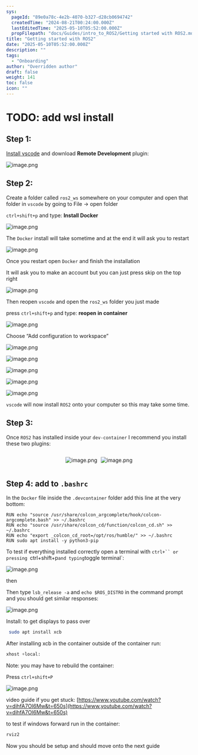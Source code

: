 ```yaml
---
sys:
  pageId: "89e0a78c-4e2b-4070-b327-d28cb0694742"
  createdTime: "2024-08-21T00:24:00.000Z"
  lastEditedTime: "2025-05-10T05:52:00.000Z"
  propFilepath: "docs/Guides/intro_to_ROS2/Getting started with ROS2.md"
title: "Getting started with ROS2"
date: "2025-05-10T05:52:00.000Z"
description: ""
tags:
  - "Onboarding"
author: "Overridden author"
draft: false
weight: 141
toc: false
icon: ""
---
```


# TODO: add wsl install

## Step 1:

[Install vscode](https://code.visualstudio.com/download) and download **Remote Development** plugin:

![image.png](https://prod-files-secure.s3.us-west-2.amazonaws.com/d518164a-d88e-44d1-a4ee-3adb3bd8bce0/efb52993-1881-4a40-b95e-6f020334f022/image.png?X-Amz-Algorithm=AWS4-HMAC-SHA256&X-Amz-Content-Sha256=UNSIGNED-PAYLOAD&X-Amz-Credential=ASIAZI2LB4665BJ5XFXZ%2F20250520%2Fus-west-2%2Fs3%2Faws4_request&X-Amz-Date=20250520T070936Z&X-Amz-Expires=3600&X-Amz-Security-Token=IQoJb3JpZ2luX2VjEOf%2F%2F%2F%2F%2F%2F%2F%2F%2F%2FwEaCXVzLXdlc3QtMiJGMEQCIGID9fQ6JjzeMFljKSxh%2BrhIUS8UdDKe%2B8q90%2FZNDB0oAiBxyY9KU6FAQ3whqeZXm2h7w%2BTe90LEkS5W4P78bf%2FWTyqIBAig%2F%2F%2F%2F%2F%2F%2F%2F%2F%2F8BEAAaDDYzNzQyMzE4MzgwNSIMjiO2kBBgnD4PR0TFKtwDClMzF%2FbXbLEhJQqFFTSuNcMeDkK7FlfsMSZtz7XRS6OxNa1t8vWXLvafN7nN06b2CRD9LtbUwdBoi3bZNvs57QDDqjfaIRq58WdoY2ZfIItAF9ExREVnzsrEyUXOpWdRwU7abAI3Z4Ebclek1heFoldoxQftg2Rqmar%2F%2FUE2fPSF252fmMz4p2toY4SR5l5p7%2FsZCI9uviZfYPNZNJ43xLrC280glJD4KpXVQjifZD5jtbVJOgWSh5pfaL5LsmHsZYlesNhJ4i4IZ0QMB0gRpUk7wWodDb3MkiaJbINHIhjNTBcaGfNSaiUrn3BGsK%2FkktATCncnaOmBGw50TytF0hkqjmt0tU3%2B0lJUXeVHPgq6eFwL2YqqtOLK3QIqyFD1ZuYF7fEK%2B8Go9fGodLiZDWdyAyYJ6igasDwtdJpnD8vX%2Fb0DAHQWJpxy%2BmwL62fnsc3JtxvXA4%2BtTMQ5aGSFZypZcveo5NSlxquG1yqP79qawagRLyRBCfUPBmqejnsEVQLtAeNBo1yLlHMqi3%2FiABq%2BvVAc9iFlWKDJ%2BvmvA7jaCgJedWXVypTISICYQhLYC3Vwgs8YXD%2B%2FcVv5AKBqKE9Xe1i6rStx2qgz5Z0drs65hpJ52pAsRvR6N28wvMawwQY6pgFIsUXnfHTeKNIaDwAkJHBAsW3Kj9VktaxI4XBYshyrKh0XLgt4MKaj%2BbKTpqs2vLoVge0H4EV9T1wUc7sR76Th90a6LTXpi6PlSlqIH6jybcA5ILaKIJmLEy7gBEJZWBc4Gz6lxMEuGQw7maCoQoGf5ieQTqdwRHUElIdOqV8fJ7S43eHE70%2FxmqUV5%2BjGHkYfG7mHOLMcEccA2catzdatxd3H5Ssj&X-Amz-Signature=2c6bb2303e76ba55993f81c4a6cdd8e29b48415e4e1487bd13cf82cf0ee080a7&X-Amz-SignedHeaders=host&x-id=GetObject)

## Step 2:

Create a folder called `ros2_ws` somewhere on your computer and open that folder in `vscode` by going to File → open folder 

`ctrl+shift+p` and type: **Install Docker**

![image.png](https://prod-files-secure.s3.us-west-2.amazonaws.com/d518164a-d88e-44d1-a4ee-3adb3bd8bce0/2269dc0e-1cd5-47ff-bceb-c04ad9b2eab0/image.png?X-Amz-Algorithm=AWS4-HMAC-SHA256&X-Amz-Content-Sha256=UNSIGNED-PAYLOAD&X-Amz-Credential=ASIAZI2LB4665BJ5XFXZ%2F20250520%2Fus-west-2%2Fs3%2Faws4_request&X-Amz-Date=20250520T070936Z&X-Amz-Expires=3600&X-Amz-Security-Token=IQoJb3JpZ2luX2VjEOf%2F%2F%2F%2F%2F%2F%2F%2F%2F%2FwEaCXVzLXdlc3QtMiJGMEQCIGID9fQ6JjzeMFljKSxh%2BrhIUS8UdDKe%2B8q90%2FZNDB0oAiBxyY9KU6FAQ3whqeZXm2h7w%2BTe90LEkS5W4P78bf%2FWTyqIBAig%2F%2F%2F%2F%2F%2F%2F%2F%2F%2F8BEAAaDDYzNzQyMzE4MzgwNSIMjiO2kBBgnD4PR0TFKtwDClMzF%2FbXbLEhJQqFFTSuNcMeDkK7FlfsMSZtz7XRS6OxNa1t8vWXLvafN7nN06b2CRD9LtbUwdBoi3bZNvs57QDDqjfaIRq58WdoY2ZfIItAF9ExREVnzsrEyUXOpWdRwU7abAI3Z4Ebclek1heFoldoxQftg2Rqmar%2F%2FUE2fPSF252fmMz4p2toY4SR5l5p7%2FsZCI9uviZfYPNZNJ43xLrC280glJD4KpXVQjifZD5jtbVJOgWSh5pfaL5LsmHsZYlesNhJ4i4IZ0QMB0gRpUk7wWodDb3MkiaJbINHIhjNTBcaGfNSaiUrn3BGsK%2FkktATCncnaOmBGw50TytF0hkqjmt0tU3%2B0lJUXeVHPgq6eFwL2YqqtOLK3QIqyFD1ZuYF7fEK%2B8Go9fGodLiZDWdyAyYJ6igasDwtdJpnD8vX%2Fb0DAHQWJpxy%2BmwL62fnsc3JtxvXA4%2BtTMQ5aGSFZypZcveo5NSlxquG1yqP79qawagRLyRBCfUPBmqejnsEVQLtAeNBo1yLlHMqi3%2FiABq%2BvVAc9iFlWKDJ%2BvmvA7jaCgJedWXVypTISICYQhLYC3Vwgs8YXD%2B%2FcVv5AKBqKE9Xe1i6rStx2qgz5Z0drs65hpJ52pAsRvR6N28wvMawwQY6pgFIsUXnfHTeKNIaDwAkJHBAsW3Kj9VktaxI4XBYshyrKh0XLgt4MKaj%2BbKTpqs2vLoVge0H4EV9T1wUc7sR76Th90a6LTXpi6PlSlqIH6jybcA5ILaKIJmLEy7gBEJZWBc4Gz6lxMEuGQw7maCoQoGf5ieQTqdwRHUElIdOqV8fJ7S43eHE70%2FxmqUV5%2BjGHkYfG7mHOLMcEccA2catzdatxd3H5Ssj&X-Amz-Signature=7ddedf05b1aff2b9bcfed7479f21eacf9754bbf49aa9619eb299b9528bf49b0d&X-Amz-SignedHeaders=host&x-id=GetObject)

The `Docker` install will take sometime and at the end it will ask you to restart

![image.png](https://prod-files-secure.s3.us-west-2.amazonaws.com/d518164a-d88e-44d1-a4ee-3adb3bd8bce0/ed233f78-be33-4b1f-b89c-9c346c0e961e/image.png?X-Amz-Algorithm=AWS4-HMAC-SHA256&X-Amz-Content-Sha256=UNSIGNED-PAYLOAD&X-Amz-Credential=ASIAZI2LB4665BJ5XFXZ%2F20250520%2Fus-west-2%2Fs3%2Faws4_request&X-Amz-Date=20250520T070936Z&X-Amz-Expires=3600&X-Amz-Security-Token=IQoJb3JpZ2luX2VjEOf%2F%2F%2F%2F%2F%2F%2F%2F%2F%2FwEaCXVzLXdlc3QtMiJGMEQCIGID9fQ6JjzeMFljKSxh%2BrhIUS8UdDKe%2B8q90%2FZNDB0oAiBxyY9KU6FAQ3whqeZXm2h7w%2BTe90LEkS5W4P78bf%2FWTyqIBAig%2F%2F%2F%2F%2F%2F%2F%2F%2F%2F8BEAAaDDYzNzQyMzE4MzgwNSIMjiO2kBBgnD4PR0TFKtwDClMzF%2FbXbLEhJQqFFTSuNcMeDkK7FlfsMSZtz7XRS6OxNa1t8vWXLvafN7nN06b2CRD9LtbUwdBoi3bZNvs57QDDqjfaIRq58WdoY2ZfIItAF9ExREVnzsrEyUXOpWdRwU7abAI3Z4Ebclek1heFoldoxQftg2Rqmar%2F%2FUE2fPSF252fmMz4p2toY4SR5l5p7%2FsZCI9uviZfYPNZNJ43xLrC280glJD4KpXVQjifZD5jtbVJOgWSh5pfaL5LsmHsZYlesNhJ4i4IZ0QMB0gRpUk7wWodDb3MkiaJbINHIhjNTBcaGfNSaiUrn3BGsK%2FkktATCncnaOmBGw50TytF0hkqjmt0tU3%2B0lJUXeVHPgq6eFwL2YqqtOLK3QIqyFD1ZuYF7fEK%2B8Go9fGodLiZDWdyAyYJ6igasDwtdJpnD8vX%2Fb0DAHQWJpxy%2BmwL62fnsc3JtxvXA4%2BtTMQ5aGSFZypZcveo5NSlxquG1yqP79qawagRLyRBCfUPBmqejnsEVQLtAeNBo1yLlHMqi3%2FiABq%2BvVAc9iFlWKDJ%2BvmvA7jaCgJedWXVypTISICYQhLYC3Vwgs8YXD%2B%2FcVv5AKBqKE9Xe1i6rStx2qgz5Z0drs65hpJ52pAsRvR6N28wvMawwQY6pgFIsUXnfHTeKNIaDwAkJHBAsW3Kj9VktaxI4XBYshyrKh0XLgt4MKaj%2BbKTpqs2vLoVge0H4EV9T1wUc7sR76Th90a6LTXpi6PlSlqIH6jybcA5ILaKIJmLEy7gBEJZWBc4Gz6lxMEuGQw7maCoQoGf5ieQTqdwRHUElIdOqV8fJ7S43eHE70%2FxmqUV5%2BjGHkYfG7mHOLMcEccA2catzdatxd3H5Ssj&X-Amz-Signature=33aa722db850a9495cba071e4f4d5a890e3f3cb39222709d279861643c88e5af&X-Amz-SignedHeaders=host&x-id=GetObject)

Once you restart open `Docker` and finish the installation

It will ask you to make an account but you can just press skip on the top right

![image.png](https://prod-files-secure.s3.us-west-2.amazonaws.com/d518164a-d88e-44d1-a4ee-3adb3bd8bce0/21010ad9-1659-4fd9-9f59-9932a09b2a3d/image.png?X-Amz-Algorithm=AWS4-HMAC-SHA256&X-Amz-Content-Sha256=UNSIGNED-PAYLOAD&X-Amz-Credential=ASIAZI2LB4665BJ5XFXZ%2F20250520%2Fus-west-2%2Fs3%2Faws4_request&X-Amz-Date=20250520T070936Z&X-Amz-Expires=3600&X-Amz-Security-Token=IQoJb3JpZ2luX2VjEOf%2F%2F%2F%2F%2F%2F%2F%2F%2F%2FwEaCXVzLXdlc3QtMiJGMEQCIGID9fQ6JjzeMFljKSxh%2BrhIUS8UdDKe%2B8q90%2FZNDB0oAiBxyY9KU6FAQ3whqeZXm2h7w%2BTe90LEkS5W4P78bf%2FWTyqIBAig%2F%2F%2F%2F%2F%2F%2F%2F%2F%2F8BEAAaDDYzNzQyMzE4MzgwNSIMjiO2kBBgnD4PR0TFKtwDClMzF%2FbXbLEhJQqFFTSuNcMeDkK7FlfsMSZtz7XRS6OxNa1t8vWXLvafN7nN06b2CRD9LtbUwdBoi3bZNvs57QDDqjfaIRq58WdoY2ZfIItAF9ExREVnzsrEyUXOpWdRwU7abAI3Z4Ebclek1heFoldoxQftg2Rqmar%2F%2FUE2fPSF252fmMz4p2toY4SR5l5p7%2FsZCI9uviZfYPNZNJ43xLrC280glJD4KpXVQjifZD5jtbVJOgWSh5pfaL5LsmHsZYlesNhJ4i4IZ0QMB0gRpUk7wWodDb3MkiaJbINHIhjNTBcaGfNSaiUrn3BGsK%2FkktATCncnaOmBGw50TytF0hkqjmt0tU3%2B0lJUXeVHPgq6eFwL2YqqtOLK3QIqyFD1ZuYF7fEK%2B8Go9fGodLiZDWdyAyYJ6igasDwtdJpnD8vX%2Fb0DAHQWJpxy%2BmwL62fnsc3JtxvXA4%2BtTMQ5aGSFZypZcveo5NSlxquG1yqP79qawagRLyRBCfUPBmqejnsEVQLtAeNBo1yLlHMqi3%2FiABq%2BvVAc9iFlWKDJ%2BvmvA7jaCgJedWXVypTISICYQhLYC3Vwgs8YXD%2B%2FcVv5AKBqKE9Xe1i6rStx2qgz5Z0drs65hpJ52pAsRvR6N28wvMawwQY6pgFIsUXnfHTeKNIaDwAkJHBAsW3Kj9VktaxI4XBYshyrKh0XLgt4MKaj%2BbKTpqs2vLoVge0H4EV9T1wUc7sR76Th90a6LTXpi6PlSlqIH6jybcA5ILaKIJmLEy7gBEJZWBc4Gz6lxMEuGQw7maCoQoGf5ieQTqdwRHUElIdOqV8fJ7S43eHE70%2FxmqUV5%2BjGHkYfG7mHOLMcEccA2catzdatxd3H5Ssj&X-Amz-Signature=2aef476927de0cb1582509fdf486bf0b3d97b2bbf4d473850d518cebb0b46883&X-Amz-SignedHeaders=host&x-id=GetObject)

Then reopen `vscode` and open the `ros2_ws` folder you just made

press `ctrl+shift+p` and type: **reopen in container**

![image.png](https://prod-files-secure.s3.us-west-2.amazonaws.com/d518164a-d88e-44d1-a4ee-3adb3bd8bce0/4e93b8c2-41ad-488c-8095-c74205196118/image.png?X-Amz-Algorithm=AWS4-HMAC-SHA256&X-Amz-Content-Sha256=UNSIGNED-PAYLOAD&X-Amz-Credential=ASIAZI2LB4665BJ5XFXZ%2F20250520%2Fus-west-2%2Fs3%2Faws4_request&X-Amz-Date=20250520T070936Z&X-Amz-Expires=3600&X-Amz-Security-Token=IQoJb3JpZ2luX2VjEOf%2F%2F%2F%2F%2F%2F%2F%2F%2F%2FwEaCXVzLXdlc3QtMiJGMEQCIGID9fQ6JjzeMFljKSxh%2BrhIUS8UdDKe%2B8q90%2FZNDB0oAiBxyY9KU6FAQ3whqeZXm2h7w%2BTe90LEkS5W4P78bf%2FWTyqIBAig%2F%2F%2F%2F%2F%2F%2F%2F%2F%2F8BEAAaDDYzNzQyMzE4MzgwNSIMjiO2kBBgnD4PR0TFKtwDClMzF%2FbXbLEhJQqFFTSuNcMeDkK7FlfsMSZtz7XRS6OxNa1t8vWXLvafN7nN06b2CRD9LtbUwdBoi3bZNvs57QDDqjfaIRq58WdoY2ZfIItAF9ExREVnzsrEyUXOpWdRwU7abAI3Z4Ebclek1heFoldoxQftg2Rqmar%2F%2FUE2fPSF252fmMz4p2toY4SR5l5p7%2FsZCI9uviZfYPNZNJ43xLrC280glJD4KpXVQjifZD5jtbVJOgWSh5pfaL5LsmHsZYlesNhJ4i4IZ0QMB0gRpUk7wWodDb3MkiaJbINHIhjNTBcaGfNSaiUrn3BGsK%2FkktATCncnaOmBGw50TytF0hkqjmt0tU3%2B0lJUXeVHPgq6eFwL2YqqtOLK3QIqyFD1ZuYF7fEK%2B8Go9fGodLiZDWdyAyYJ6igasDwtdJpnD8vX%2Fb0DAHQWJpxy%2BmwL62fnsc3JtxvXA4%2BtTMQ5aGSFZypZcveo5NSlxquG1yqP79qawagRLyRBCfUPBmqejnsEVQLtAeNBo1yLlHMqi3%2FiABq%2BvVAc9iFlWKDJ%2BvmvA7jaCgJedWXVypTISICYQhLYC3Vwgs8YXD%2B%2FcVv5AKBqKE9Xe1i6rStx2qgz5Z0drs65hpJ52pAsRvR6N28wvMawwQY6pgFIsUXnfHTeKNIaDwAkJHBAsW3Kj9VktaxI4XBYshyrKh0XLgt4MKaj%2BbKTpqs2vLoVge0H4EV9T1wUc7sR76Th90a6LTXpi6PlSlqIH6jybcA5ILaKIJmLEy7gBEJZWBc4Gz6lxMEuGQw7maCoQoGf5ieQTqdwRHUElIdOqV8fJ7S43eHE70%2FxmqUV5%2BjGHkYfG7mHOLMcEccA2catzdatxd3H5Ssj&X-Amz-Signature=1667023ca2407daa0f5348fdae010f01511f08b560ef0a63a745bbeae553ade6&X-Amz-SignedHeaders=host&x-id=GetObject)

Choose “Add configuration to workspace”

![image.png](https://prod-files-secure.s3.us-west-2.amazonaws.com/d518164a-d88e-44d1-a4ee-3adb3bd8bce0/9560b282-5060-4989-ba37-97e7b2c22476/image.png?X-Amz-Algorithm=AWS4-HMAC-SHA256&X-Amz-Content-Sha256=UNSIGNED-PAYLOAD&X-Amz-Credential=ASIAZI2LB4665BJ5XFXZ%2F20250520%2Fus-west-2%2Fs3%2Faws4_request&X-Amz-Date=20250520T070936Z&X-Amz-Expires=3600&X-Amz-Security-Token=IQoJb3JpZ2luX2VjEOf%2F%2F%2F%2F%2F%2F%2F%2F%2F%2FwEaCXVzLXdlc3QtMiJGMEQCIGID9fQ6JjzeMFljKSxh%2BrhIUS8UdDKe%2B8q90%2FZNDB0oAiBxyY9KU6FAQ3whqeZXm2h7w%2BTe90LEkS5W4P78bf%2FWTyqIBAig%2F%2F%2F%2F%2F%2F%2F%2F%2F%2F8BEAAaDDYzNzQyMzE4MzgwNSIMjiO2kBBgnD4PR0TFKtwDClMzF%2FbXbLEhJQqFFTSuNcMeDkK7FlfsMSZtz7XRS6OxNa1t8vWXLvafN7nN06b2CRD9LtbUwdBoi3bZNvs57QDDqjfaIRq58WdoY2ZfIItAF9ExREVnzsrEyUXOpWdRwU7abAI3Z4Ebclek1heFoldoxQftg2Rqmar%2F%2FUE2fPSF252fmMz4p2toY4SR5l5p7%2FsZCI9uviZfYPNZNJ43xLrC280glJD4KpXVQjifZD5jtbVJOgWSh5pfaL5LsmHsZYlesNhJ4i4IZ0QMB0gRpUk7wWodDb3MkiaJbINHIhjNTBcaGfNSaiUrn3BGsK%2FkktATCncnaOmBGw50TytF0hkqjmt0tU3%2B0lJUXeVHPgq6eFwL2YqqtOLK3QIqyFD1ZuYF7fEK%2B8Go9fGodLiZDWdyAyYJ6igasDwtdJpnD8vX%2Fb0DAHQWJpxy%2BmwL62fnsc3JtxvXA4%2BtTMQ5aGSFZypZcveo5NSlxquG1yqP79qawagRLyRBCfUPBmqejnsEVQLtAeNBo1yLlHMqi3%2FiABq%2BvVAc9iFlWKDJ%2BvmvA7jaCgJedWXVypTISICYQhLYC3Vwgs8YXD%2B%2FcVv5AKBqKE9Xe1i6rStx2qgz5Z0drs65hpJ52pAsRvR6N28wvMawwQY6pgFIsUXnfHTeKNIaDwAkJHBAsW3Kj9VktaxI4XBYshyrKh0XLgt4MKaj%2BbKTpqs2vLoVge0H4EV9T1wUc7sR76Th90a6LTXpi6PlSlqIH6jybcA5ILaKIJmLEy7gBEJZWBc4Gz6lxMEuGQw7maCoQoGf5ieQTqdwRHUElIdOqV8fJ7S43eHE70%2FxmqUV5%2BjGHkYfG7mHOLMcEccA2catzdatxd3H5Ssj&X-Amz-Signature=3e842421ec6f5fff933cc39f269c8bb1112ff028e974b5bc401763b1257d25ea&X-Amz-SignedHeaders=host&x-id=GetObject)

![image.png](https://prod-files-secure.s3.us-west-2.amazonaws.com/d518164a-d88e-44d1-a4ee-3adb3bd8bce0/2ee63f81-886b-48e8-a553-dc6e5eac99e4/image.png?X-Amz-Algorithm=AWS4-HMAC-SHA256&X-Amz-Content-Sha256=UNSIGNED-PAYLOAD&X-Amz-Credential=ASIAZI2LB4665BJ5XFXZ%2F20250520%2Fus-west-2%2Fs3%2Faws4_request&X-Amz-Date=20250520T070936Z&X-Amz-Expires=3600&X-Amz-Security-Token=IQoJb3JpZ2luX2VjEOf%2F%2F%2F%2F%2F%2F%2F%2F%2F%2FwEaCXVzLXdlc3QtMiJGMEQCIGID9fQ6JjzeMFljKSxh%2BrhIUS8UdDKe%2B8q90%2FZNDB0oAiBxyY9KU6FAQ3whqeZXm2h7w%2BTe90LEkS5W4P78bf%2FWTyqIBAig%2F%2F%2F%2F%2F%2F%2F%2F%2F%2F8BEAAaDDYzNzQyMzE4MzgwNSIMjiO2kBBgnD4PR0TFKtwDClMzF%2FbXbLEhJQqFFTSuNcMeDkK7FlfsMSZtz7XRS6OxNa1t8vWXLvafN7nN06b2CRD9LtbUwdBoi3bZNvs57QDDqjfaIRq58WdoY2ZfIItAF9ExREVnzsrEyUXOpWdRwU7abAI3Z4Ebclek1heFoldoxQftg2Rqmar%2F%2FUE2fPSF252fmMz4p2toY4SR5l5p7%2FsZCI9uviZfYPNZNJ43xLrC280glJD4KpXVQjifZD5jtbVJOgWSh5pfaL5LsmHsZYlesNhJ4i4IZ0QMB0gRpUk7wWodDb3MkiaJbINHIhjNTBcaGfNSaiUrn3BGsK%2FkktATCncnaOmBGw50TytF0hkqjmt0tU3%2B0lJUXeVHPgq6eFwL2YqqtOLK3QIqyFD1ZuYF7fEK%2B8Go9fGodLiZDWdyAyYJ6igasDwtdJpnD8vX%2Fb0DAHQWJpxy%2BmwL62fnsc3JtxvXA4%2BtTMQ5aGSFZypZcveo5NSlxquG1yqP79qawagRLyRBCfUPBmqejnsEVQLtAeNBo1yLlHMqi3%2FiABq%2BvVAc9iFlWKDJ%2BvmvA7jaCgJedWXVypTISICYQhLYC3Vwgs8YXD%2B%2FcVv5AKBqKE9Xe1i6rStx2qgz5Z0drs65hpJ52pAsRvR6N28wvMawwQY6pgFIsUXnfHTeKNIaDwAkJHBAsW3Kj9VktaxI4XBYshyrKh0XLgt4MKaj%2BbKTpqs2vLoVge0H4EV9T1wUc7sR76Th90a6LTXpi6PlSlqIH6jybcA5ILaKIJmLEy7gBEJZWBc4Gz6lxMEuGQw7maCoQoGf5ieQTqdwRHUElIdOqV8fJ7S43eHE70%2FxmqUV5%2BjGHkYfG7mHOLMcEccA2catzdatxd3H5Ssj&X-Amz-Signature=b7c08411526857d280048aa1f990459402ab5d373943bf085967015e028455ea&X-Amz-SignedHeaders=host&x-id=GetObject)

![image.png](https://prod-files-secure.s3.us-west-2.amazonaws.com/d518164a-d88e-44d1-a4ee-3adb3bd8bce0/ae1580b2-b048-407e-aed9-b584224a7a04/image.png?X-Amz-Algorithm=AWS4-HMAC-SHA256&X-Amz-Content-Sha256=UNSIGNED-PAYLOAD&X-Amz-Credential=ASIAZI2LB4665BJ5XFXZ%2F20250520%2Fus-west-2%2Fs3%2Faws4_request&X-Amz-Date=20250520T070936Z&X-Amz-Expires=3600&X-Amz-Security-Token=IQoJb3JpZ2luX2VjEOf%2F%2F%2F%2F%2F%2F%2F%2F%2F%2FwEaCXVzLXdlc3QtMiJGMEQCIGID9fQ6JjzeMFljKSxh%2BrhIUS8UdDKe%2B8q90%2FZNDB0oAiBxyY9KU6FAQ3whqeZXm2h7w%2BTe90LEkS5W4P78bf%2FWTyqIBAig%2F%2F%2F%2F%2F%2F%2F%2F%2F%2F8BEAAaDDYzNzQyMzE4MzgwNSIMjiO2kBBgnD4PR0TFKtwDClMzF%2FbXbLEhJQqFFTSuNcMeDkK7FlfsMSZtz7XRS6OxNa1t8vWXLvafN7nN06b2CRD9LtbUwdBoi3bZNvs57QDDqjfaIRq58WdoY2ZfIItAF9ExREVnzsrEyUXOpWdRwU7abAI3Z4Ebclek1heFoldoxQftg2Rqmar%2F%2FUE2fPSF252fmMz4p2toY4SR5l5p7%2FsZCI9uviZfYPNZNJ43xLrC280glJD4KpXVQjifZD5jtbVJOgWSh5pfaL5LsmHsZYlesNhJ4i4IZ0QMB0gRpUk7wWodDb3MkiaJbINHIhjNTBcaGfNSaiUrn3BGsK%2FkktATCncnaOmBGw50TytF0hkqjmt0tU3%2B0lJUXeVHPgq6eFwL2YqqtOLK3QIqyFD1ZuYF7fEK%2B8Go9fGodLiZDWdyAyYJ6igasDwtdJpnD8vX%2Fb0DAHQWJpxy%2BmwL62fnsc3JtxvXA4%2BtTMQ5aGSFZypZcveo5NSlxquG1yqP79qawagRLyRBCfUPBmqejnsEVQLtAeNBo1yLlHMqi3%2FiABq%2BvVAc9iFlWKDJ%2BvmvA7jaCgJedWXVypTISICYQhLYC3Vwgs8YXD%2B%2FcVv5AKBqKE9Xe1i6rStx2qgz5Z0drs65hpJ52pAsRvR6N28wvMawwQY6pgFIsUXnfHTeKNIaDwAkJHBAsW3Kj9VktaxI4XBYshyrKh0XLgt4MKaj%2BbKTpqs2vLoVge0H4EV9T1wUc7sR76Th90a6LTXpi6PlSlqIH6jybcA5ILaKIJmLEy7gBEJZWBc4Gz6lxMEuGQw7maCoQoGf5ieQTqdwRHUElIdOqV8fJ7S43eHE70%2FxmqUV5%2BjGHkYfG7mHOLMcEccA2catzdatxd3H5Ssj&X-Amz-Signature=6e37e3d04a920da5a185e9602cd8651a1cd58b3fcd1c61c8bf22f280c0b3ec35&X-Amz-SignedHeaders=host&x-id=GetObject)

![image.png](https://prod-files-secure.s3.us-west-2.amazonaws.com/d518164a-d88e-44d1-a4ee-3adb3bd8bce0/53255b28-f75e-430f-b9e3-c0ac8577e42b/image.png?X-Amz-Algorithm=AWS4-HMAC-SHA256&X-Amz-Content-Sha256=UNSIGNED-PAYLOAD&X-Amz-Credential=ASIAZI2LB4665BJ5XFXZ%2F20250520%2Fus-west-2%2Fs3%2Faws4_request&X-Amz-Date=20250520T070936Z&X-Amz-Expires=3600&X-Amz-Security-Token=IQoJb3JpZ2luX2VjEOf%2F%2F%2F%2F%2F%2F%2F%2F%2F%2FwEaCXVzLXdlc3QtMiJGMEQCIGID9fQ6JjzeMFljKSxh%2BrhIUS8UdDKe%2B8q90%2FZNDB0oAiBxyY9KU6FAQ3whqeZXm2h7w%2BTe90LEkS5W4P78bf%2FWTyqIBAig%2F%2F%2F%2F%2F%2F%2F%2F%2F%2F8BEAAaDDYzNzQyMzE4MzgwNSIMjiO2kBBgnD4PR0TFKtwDClMzF%2FbXbLEhJQqFFTSuNcMeDkK7FlfsMSZtz7XRS6OxNa1t8vWXLvafN7nN06b2CRD9LtbUwdBoi3bZNvs57QDDqjfaIRq58WdoY2ZfIItAF9ExREVnzsrEyUXOpWdRwU7abAI3Z4Ebclek1heFoldoxQftg2Rqmar%2F%2FUE2fPSF252fmMz4p2toY4SR5l5p7%2FsZCI9uviZfYPNZNJ43xLrC280glJD4KpXVQjifZD5jtbVJOgWSh5pfaL5LsmHsZYlesNhJ4i4IZ0QMB0gRpUk7wWodDb3MkiaJbINHIhjNTBcaGfNSaiUrn3BGsK%2FkktATCncnaOmBGw50TytF0hkqjmt0tU3%2B0lJUXeVHPgq6eFwL2YqqtOLK3QIqyFD1ZuYF7fEK%2B8Go9fGodLiZDWdyAyYJ6igasDwtdJpnD8vX%2Fb0DAHQWJpxy%2BmwL62fnsc3JtxvXA4%2BtTMQ5aGSFZypZcveo5NSlxquG1yqP79qawagRLyRBCfUPBmqejnsEVQLtAeNBo1yLlHMqi3%2FiABq%2BvVAc9iFlWKDJ%2BvmvA7jaCgJedWXVypTISICYQhLYC3Vwgs8YXD%2B%2FcVv5AKBqKE9Xe1i6rStx2qgz5Z0drs65hpJ52pAsRvR6N28wvMawwQY6pgFIsUXnfHTeKNIaDwAkJHBAsW3Kj9VktaxI4XBYshyrKh0XLgt4MKaj%2BbKTpqs2vLoVge0H4EV9T1wUc7sR76Th90a6LTXpi6PlSlqIH6jybcA5ILaKIJmLEy7gBEJZWBc4Gz6lxMEuGQw7maCoQoGf5ieQTqdwRHUElIdOqV8fJ7S43eHE70%2FxmqUV5%2BjGHkYfG7mHOLMcEccA2catzdatxd3H5Ssj&X-Amz-Signature=5e2f23ffa88c8307f9301bf01349d46813e79f9aa970c0bf2badad600c6c2b5a&X-Amz-SignedHeaders=host&x-id=GetObject)

![image.png](https://prod-files-secure.s3.us-west-2.amazonaws.com/d518164a-d88e-44d1-a4ee-3adb3bd8bce0/7c562767-5af9-4ffb-97d1-327bcdf4ee00/image.png?X-Amz-Algorithm=AWS4-HMAC-SHA256&X-Amz-Content-Sha256=UNSIGNED-PAYLOAD&X-Amz-Credential=ASIAZI2LB4665BJ5XFXZ%2F20250520%2Fus-west-2%2Fs3%2Faws4_request&X-Amz-Date=20250520T070936Z&X-Amz-Expires=3600&X-Amz-Security-Token=IQoJb3JpZ2luX2VjEOf%2F%2F%2F%2F%2F%2F%2F%2F%2F%2FwEaCXVzLXdlc3QtMiJGMEQCIGID9fQ6JjzeMFljKSxh%2BrhIUS8UdDKe%2B8q90%2FZNDB0oAiBxyY9KU6FAQ3whqeZXm2h7w%2BTe90LEkS5W4P78bf%2FWTyqIBAig%2F%2F%2F%2F%2F%2F%2F%2F%2F%2F8BEAAaDDYzNzQyMzE4MzgwNSIMjiO2kBBgnD4PR0TFKtwDClMzF%2FbXbLEhJQqFFTSuNcMeDkK7FlfsMSZtz7XRS6OxNa1t8vWXLvafN7nN06b2CRD9LtbUwdBoi3bZNvs57QDDqjfaIRq58WdoY2ZfIItAF9ExREVnzsrEyUXOpWdRwU7abAI3Z4Ebclek1heFoldoxQftg2Rqmar%2F%2FUE2fPSF252fmMz4p2toY4SR5l5p7%2FsZCI9uviZfYPNZNJ43xLrC280glJD4KpXVQjifZD5jtbVJOgWSh5pfaL5LsmHsZYlesNhJ4i4IZ0QMB0gRpUk7wWodDb3MkiaJbINHIhjNTBcaGfNSaiUrn3BGsK%2FkktATCncnaOmBGw50TytF0hkqjmt0tU3%2B0lJUXeVHPgq6eFwL2YqqtOLK3QIqyFD1ZuYF7fEK%2B8Go9fGodLiZDWdyAyYJ6igasDwtdJpnD8vX%2Fb0DAHQWJpxy%2BmwL62fnsc3JtxvXA4%2BtTMQ5aGSFZypZcveo5NSlxquG1yqP79qawagRLyRBCfUPBmqejnsEVQLtAeNBo1yLlHMqi3%2FiABq%2BvVAc9iFlWKDJ%2BvmvA7jaCgJedWXVypTISICYQhLYC3Vwgs8YXD%2B%2FcVv5AKBqKE9Xe1i6rStx2qgz5Z0drs65hpJ52pAsRvR6N28wvMawwQY6pgFIsUXnfHTeKNIaDwAkJHBAsW3Kj9VktaxI4XBYshyrKh0XLgt4MKaj%2BbKTpqs2vLoVge0H4EV9T1wUc7sR76Th90a6LTXpi6PlSlqIH6jybcA5ILaKIJmLEy7gBEJZWBc4Gz6lxMEuGQw7maCoQoGf5ieQTqdwRHUElIdOqV8fJ7S43eHE70%2FxmqUV5%2BjGHkYfG7mHOLMcEccA2catzdatxd3H5Ssj&X-Amz-Signature=37f291868cc404741cd53607dc56bcf4af7e38fb6badbc9e1c23dd35fbbd269d&X-Amz-SignedHeaders=host&x-id=GetObject)

`vscode` will now install `ROS2` onto your computer so this may take some time.

## Step 3:

Once `ROS2` has installed inside your `dev-container` I recommend you install these two plugins:

<div style="display: flex;flex-direction: row; column-gap:10px; max-width: 630px;justify-content: center;">
<div>

![image.png](https://prod-files-secure.s3.us-west-2.amazonaws.com/d518164a-d88e-44d1-a4ee-3adb3bd8bce0/3fc3d550-5a54-4ba1-ba6b-faa01cdb7369/image.png?X-Amz-Algorithm=AWS4-HMAC-SHA256&X-Amz-Content-Sha256=UNSIGNED-PAYLOAD&X-Amz-Credential=ASIAZI2LB466Y5C5EIAT%2F20250520%2Fus-west-2%2Fs3%2Faws4_request&X-Amz-Date=20250520T070940Z&X-Amz-Expires=3600&X-Amz-Security-Token=IQoJb3JpZ2luX2VjEOf%2F%2F%2F%2F%2F%2F%2F%2F%2F%2FwEaCXVzLXdlc3QtMiJHMEUCICohcydLvMigdgZDiJp8ngxx5aCPeTXIwNypSOzb%2BaL%2BAiEA%2B98E29kHb3QspoxwKiyxdDgQbYgGZYDKAqCdCkKmSMYqiAQIoP%2F%2F%2F%2F%2F%2F%2F%2F%2F%2FARAAGgw2Mzc0MjMxODM4MDUiDHv%2BtqOGkihshVjtiCrcA2ad%2BpEXsmOpjvftYJNxDQrTyw8pY3vGDN2DSCM8tiihk3YICjkFZiC6nu35ZWe1AZvozR2QEs71qte%2BW1AyI0LEvwU3As3z%2FfKg%2B2QB%2BTot3rCcB1WbUGrL69t1T2kg51LxoNXkqFCL7P%2FqSc9Q9BYKk%2BuJc3FTNL4epZ9Y41M5mMYHvz8jMDh0H%2B79dBJnSvmoZKBl2W8I%2FZNA%2FjMEjEG6THmeS%2Bj%2Fljbk1gdMXMC1OKasP2V%2B749YZjYCmwcZKh1lxSmpwsidPXi5sqs3C0YXYGPFcb6C1ivfHdNJmkTjWpn4oh1DWLr0LhSlgRuLKc2bqF4NmyA3G1s3jEWY6wBQH1DTft3N%2Fxqo2FaoPJveVOZyWhSzvLvlP%2Byd5wUsrFN82dTwD40Ktz0dysw4f57TaLnZAmxhfgCi9ooENg%2BR3ubowICYsFsfPg6B8GgXc0g2Hkc8m6%2BWgx7Y%2FMKj8ihmVODSlArZq4zT%2BHdi13h4w7%2B%2Fj7ouYH7aHQS2kVsycsGaVnSrEvwOMYmr4vo%2FflLpziOl0UlZAxPS3TbEgXRJKqUeZa7nCVZ%2BHayRtCS4womzOyjttIOooLfOzy0xx4lAoUoYqmjruhKIaQC7JVwZOAk3Wn92Wpr48bJvMLjGsMEGOqUB0dKI3A8XUae9WPF3WYiQygowDH4YOZJcDshjGpU9Ql%2B69x4IKGfzf92XqW2w4lLLotisTYe2Honx3DZMkbb1jdNUIlZOaq3DQzLoWp%2FEf4dPDkVlwz4BrZvke9pw64NOOVDri0JoWM9K0P2tpziPcuQGwqVedAOP5zWUgUF9El1rv8TF%2Fi3yP0Ia9ncrPLue7yQ5VSttkMl3ljjaTZA%2FxY6u%2F2DT&X-Amz-Signature=15a48bd5e7d2c0abe9481068f68893f84d6dc072fedbe90dc007742ea0ce2e67&X-Amz-SignedHeaders=host&x-id=GetObject)

</div>
<div>

![image.png](https://prod-files-secure.s3.us-west-2.amazonaws.com/d518164a-d88e-44d1-a4ee-3adb3bd8bce0/d994cc66-13c2-4093-a5a3-f84cf4601a82/image.png?X-Amz-Algorithm=AWS4-HMAC-SHA256&X-Amz-Content-Sha256=UNSIGNED-PAYLOAD&X-Amz-Credential=ASIAZI2LB466ZTQFXGGX%2F20250520%2Fus-west-2%2Fs3%2Faws4_request&X-Amz-Date=20250520T070941Z&X-Amz-Expires=3600&X-Amz-Security-Token=IQoJb3JpZ2luX2VjEOf%2F%2F%2F%2F%2F%2F%2F%2F%2F%2FwEaCXVzLXdlc3QtMiJIMEYCIQDkJ5v7JJfR%2BPAWIv%2F7e8cYsJwF0pslHUIzqq8o48nOVQIhAKF0aHdYBcPJNhLDOife1o0rxIPbUc%2FcI%2FIo7nXa7Hv3KogECKD%2F%2F%2F%2F%2F%2F%2F%2F%2F%2FwEQABoMNjM3NDIzMTgzODA1IgzLo9b6uJhzZr%2BkmUIq3AOEjqxHU%2BkfxmlHJZso7b4r%2BTetbQ9KOnPLdFSlGZ1fKbn7OOHqUI1%2BaBo0ypn%2BKiidgPwwnidseRKZP6wxMUZpzznruoJSNP7v4SOxZ1RGBPzfOyJNY%2Bol7ZiEWkcm7eDzMtxjp2qpR4VwahBa1DLbM4D5yyAeIm805BL%2BFPT%2FmvYZbQVMfAA%2FcOzteY0kE%2B0Dr1TRwkH7%2B2qv5ubtxNfkRcGi%2FpW5Iw2YF322SY2fXw6C%2Bz4LRMVlNxAiwJZjeC3xtcnkjc6KaY4xyB8l0Pps7HLTII5EuhihBtcFKlr0L4UzxXzbmvD9rUYIHvKxOzraFRG1gzD8EY83yKK%2FaXAEg21Pe4BDj6Bo2cYZhCQ9ILCoq2kNFvyATJnQVpIs2JLoJt%2F6Za2uhDZP975sMiQcKfCIqREvGmvPpFxL1JQ9J%2F7E8zaRBRqOoEad3VNrF5Ey0ApyAHtOserhwaYgk5GJW3JsPPVH1U2yfGR%2F5GG1qyqclYkc96a4MWKqK72VAPu87zdwuJiX5fhUX3XpoyRay0cP%2FY6PFq5gvaO8Hv4Qs8gpxpyFAIN%2Bb1dKBdqQuXp2yD5tGkU9ZfrmLO0HW8W3Xp%2Fdf3J2ldYm34UoTWPYhgz%2F5uJobi8W0NmYHTDmxrDBBjqkAQausyuKbknMIb3l5ZeoQ0HcXqxz1qcJGrEy4gMiDV2AapaaklXMwZX2M4Iy3XZ0Ln%2FJ1eYlOeTXCwFAI89GLBb5wVVPcdPGDec3ZDIEe0fGxeesC9s%2B1ySAYD%2FO2dOAH7X63iPmbBF2aTdVUFKDwVbwsxGuS6EyElwop2%2FSinnSFoo5T%2BOx%2B8K%2BFkVOTlbHxse29KhinQ4lQbwlsjdvifoPrenY&X-Amz-Signature=e14f746833b4635a6ef8876e4dc269cd136795ebe40844071d3d3a965525e225&X-Amz-SignedHeaders=host&x-id=GetObject)

</div>
</div>

## Step 4: add to `.bashrc`

In the `Docker` file inside the `.devcontainer` folder add this line at the very bottom: 

```docker
RUN echo "source /usr/share/colcon_argcomplete/hook/colcon-argcomplete.bash" >> ~/.bashrc
RUN echo "source /usr/share/colcon_cd/function/colcon_cd.sh" >> ~/.bashrc
RUN echo "export _colcon_cd_root=/opt/ros/humble/" >> ~/.bashrc
RUN sudo apt install -y python3-pip 
```

To test if everything installed correctly open a terminal with `ctrl+`` or pressing `ctrl+shift+p` and typing `toggle terminal`:

![image.png](https://prod-files-secure.s3.us-west-2.amazonaws.com/d518164a-d88e-44d1-a4ee-3adb3bd8bce0/6a4943d8-b04e-4c02-9a58-775f3384d1a5/image.png?X-Amz-Algorithm=AWS4-HMAC-SHA256&X-Amz-Content-Sha256=UNSIGNED-PAYLOAD&X-Amz-Credential=ASIAZI2LB4665BJ5XFXZ%2F20250520%2Fus-west-2%2Fs3%2Faws4_request&X-Amz-Date=20250520T070936Z&X-Amz-Expires=3600&X-Amz-Security-Token=IQoJb3JpZ2luX2VjEOf%2F%2F%2F%2F%2F%2F%2F%2F%2F%2FwEaCXVzLXdlc3QtMiJGMEQCIGID9fQ6JjzeMFljKSxh%2BrhIUS8UdDKe%2B8q90%2FZNDB0oAiBxyY9KU6FAQ3whqeZXm2h7w%2BTe90LEkS5W4P78bf%2FWTyqIBAig%2F%2F%2F%2F%2F%2F%2F%2F%2F%2F8BEAAaDDYzNzQyMzE4MzgwNSIMjiO2kBBgnD4PR0TFKtwDClMzF%2FbXbLEhJQqFFTSuNcMeDkK7FlfsMSZtz7XRS6OxNa1t8vWXLvafN7nN06b2CRD9LtbUwdBoi3bZNvs57QDDqjfaIRq58WdoY2ZfIItAF9ExREVnzsrEyUXOpWdRwU7abAI3Z4Ebclek1heFoldoxQftg2Rqmar%2F%2FUE2fPSF252fmMz4p2toY4SR5l5p7%2FsZCI9uviZfYPNZNJ43xLrC280glJD4KpXVQjifZD5jtbVJOgWSh5pfaL5LsmHsZYlesNhJ4i4IZ0QMB0gRpUk7wWodDb3MkiaJbINHIhjNTBcaGfNSaiUrn3BGsK%2FkktATCncnaOmBGw50TytF0hkqjmt0tU3%2B0lJUXeVHPgq6eFwL2YqqtOLK3QIqyFD1ZuYF7fEK%2B8Go9fGodLiZDWdyAyYJ6igasDwtdJpnD8vX%2Fb0DAHQWJpxy%2BmwL62fnsc3JtxvXA4%2BtTMQ5aGSFZypZcveo5NSlxquG1yqP79qawagRLyRBCfUPBmqejnsEVQLtAeNBo1yLlHMqi3%2FiABq%2BvVAc9iFlWKDJ%2BvmvA7jaCgJedWXVypTISICYQhLYC3Vwgs8YXD%2B%2FcVv5AKBqKE9Xe1i6rStx2qgz5Z0drs65hpJ52pAsRvR6N28wvMawwQY6pgFIsUXnfHTeKNIaDwAkJHBAsW3Kj9VktaxI4XBYshyrKh0XLgt4MKaj%2BbKTpqs2vLoVge0H4EV9T1wUc7sR76Th90a6LTXpi6PlSlqIH6jybcA5ILaKIJmLEy7gBEJZWBc4Gz6lxMEuGQw7maCoQoGf5ieQTqdwRHUElIdOqV8fJ7S43eHE70%2FxmqUV5%2BjGHkYfG7mHOLMcEccA2catzdatxd3H5Ssj&X-Amz-Signature=13d60aed8abf09ce59ac6e5132daab1f12f2b1269b5c5991e7f0366374d99c6b&X-Amz-SignedHeaders=host&x-id=GetObject)

then 

Then type `lsb_release -a` and `echo $ROS_DISTRO` in the command prompt and you should get similar responses:

![image.png](https://prod-files-secure.s3.us-west-2.amazonaws.com/d518164a-d88e-44d1-a4ee-3adb3bd8bce0/3e635dec-a805-4e85-8b9e-d000e5b71a4e/image.png?X-Amz-Algorithm=AWS4-HMAC-SHA256&X-Amz-Content-Sha256=UNSIGNED-PAYLOAD&X-Amz-Credential=ASIAZI2LB4665BJ5XFXZ%2F20250520%2Fus-west-2%2Fs3%2Faws4_request&X-Amz-Date=20250520T070936Z&X-Amz-Expires=3600&X-Amz-Security-Token=IQoJb3JpZ2luX2VjEOf%2F%2F%2F%2F%2F%2F%2F%2F%2F%2FwEaCXVzLXdlc3QtMiJGMEQCIGID9fQ6JjzeMFljKSxh%2BrhIUS8UdDKe%2B8q90%2FZNDB0oAiBxyY9KU6FAQ3whqeZXm2h7w%2BTe90LEkS5W4P78bf%2FWTyqIBAig%2F%2F%2F%2F%2F%2F%2F%2F%2F%2F8BEAAaDDYzNzQyMzE4MzgwNSIMjiO2kBBgnD4PR0TFKtwDClMzF%2FbXbLEhJQqFFTSuNcMeDkK7FlfsMSZtz7XRS6OxNa1t8vWXLvafN7nN06b2CRD9LtbUwdBoi3bZNvs57QDDqjfaIRq58WdoY2ZfIItAF9ExREVnzsrEyUXOpWdRwU7abAI3Z4Ebclek1heFoldoxQftg2Rqmar%2F%2FUE2fPSF252fmMz4p2toY4SR5l5p7%2FsZCI9uviZfYPNZNJ43xLrC280glJD4KpXVQjifZD5jtbVJOgWSh5pfaL5LsmHsZYlesNhJ4i4IZ0QMB0gRpUk7wWodDb3MkiaJbINHIhjNTBcaGfNSaiUrn3BGsK%2FkktATCncnaOmBGw50TytF0hkqjmt0tU3%2B0lJUXeVHPgq6eFwL2YqqtOLK3QIqyFD1ZuYF7fEK%2B8Go9fGodLiZDWdyAyYJ6igasDwtdJpnD8vX%2Fb0DAHQWJpxy%2BmwL62fnsc3JtxvXA4%2BtTMQ5aGSFZypZcveo5NSlxquG1yqP79qawagRLyRBCfUPBmqejnsEVQLtAeNBo1yLlHMqi3%2FiABq%2BvVAc9iFlWKDJ%2BvmvA7jaCgJedWXVypTISICYQhLYC3Vwgs8YXD%2B%2FcVv5AKBqKE9Xe1i6rStx2qgz5Z0drs65hpJ52pAsRvR6N28wvMawwQY6pgFIsUXnfHTeKNIaDwAkJHBAsW3Kj9VktaxI4XBYshyrKh0XLgt4MKaj%2BbKTpqs2vLoVge0H4EV9T1wUc7sR76Th90a6LTXpi6PlSlqIH6jybcA5ILaKIJmLEy7gBEJZWBc4Gz6lxMEuGQw7maCoQoGf5ieQTqdwRHUElIdOqV8fJ7S43eHE70%2FxmqUV5%2BjGHkYfG7mHOLMcEccA2catzdatxd3H5Ssj&X-Amz-Signature=704e7924a8ee7401377a4c82d478be7ebcd3db93c91b101b044746a358b64f4b&X-Amz-SignedHeaders=host&x-id=GetObject)

Install:  to get displays to pass over

```bash
 sudo apt install xcb
```

After installing xcb in the container outside of the container run:

```python
xhost +local:
```

Note: you may have to rebuild the container:

Press `ctrl+shift+P`

![image.png](https://prod-files-secure.s3.us-west-2.amazonaws.com/d518164a-d88e-44d1-a4ee-3adb3bd8bce0/6c2be660-2618-4c38-9c26-53554f7a0b7b/image.png?X-Amz-Algorithm=AWS4-HMAC-SHA256&X-Amz-Content-Sha256=UNSIGNED-PAYLOAD&X-Amz-Credential=ASIAZI2LB4665BJ5XFXZ%2F20250520%2Fus-west-2%2Fs3%2Faws4_request&X-Amz-Date=20250520T070937Z&X-Amz-Expires=3600&X-Amz-Security-Token=IQoJb3JpZ2luX2VjEOf%2F%2F%2F%2F%2F%2F%2F%2F%2F%2FwEaCXVzLXdlc3QtMiJGMEQCIGID9fQ6JjzeMFljKSxh%2BrhIUS8UdDKe%2B8q90%2FZNDB0oAiBxyY9KU6FAQ3whqeZXm2h7w%2BTe90LEkS5W4P78bf%2FWTyqIBAig%2F%2F%2F%2F%2F%2F%2F%2F%2F%2F8BEAAaDDYzNzQyMzE4MzgwNSIMjiO2kBBgnD4PR0TFKtwDClMzF%2FbXbLEhJQqFFTSuNcMeDkK7FlfsMSZtz7XRS6OxNa1t8vWXLvafN7nN06b2CRD9LtbUwdBoi3bZNvs57QDDqjfaIRq58WdoY2ZfIItAF9ExREVnzsrEyUXOpWdRwU7abAI3Z4Ebclek1heFoldoxQftg2Rqmar%2F%2FUE2fPSF252fmMz4p2toY4SR5l5p7%2FsZCI9uviZfYPNZNJ43xLrC280glJD4KpXVQjifZD5jtbVJOgWSh5pfaL5LsmHsZYlesNhJ4i4IZ0QMB0gRpUk7wWodDb3MkiaJbINHIhjNTBcaGfNSaiUrn3BGsK%2FkktATCncnaOmBGw50TytF0hkqjmt0tU3%2B0lJUXeVHPgq6eFwL2YqqtOLK3QIqyFD1ZuYF7fEK%2B8Go9fGodLiZDWdyAyYJ6igasDwtdJpnD8vX%2Fb0DAHQWJpxy%2BmwL62fnsc3JtxvXA4%2BtTMQ5aGSFZypZcveo5NSlxquG1yqP79qawagRLyRBCfUPBmqejnsEVQLtAeNBo1yLlHMqi3%2FiABq%2BvVAc9iFlWKDJ%2BvmvA7jaCgJedWXVypTISICYQhLYC3Vwgs8YXD%2B%2FcVv5AKBqKE9Xe1i6rStx2qgz5Z0drs65hpJ52pAsRvR6N28wvMawwQY6pgFIsUXnfHTeKNIaDwAkJHBAsW3Kj9VktaxI4XBYshyrKh0XLgt4MKaj%2BbKTpqs2vLoVge0H4EV9T1wUc7sR76Th90a6LTXpi6PlSlqIH6jybcA5ILaKIJmLEy7gBEJZWBc4Gz6lxMEuGQw7maCoQoGf5ieQTqdwRHUElIdOqV8fJ7S43eHE70%2FxmqUV5%2BjGHkYfG7mHOLMcEccA2catzdatxd3H5Ssj&X-Amz-Signature=fa0150aa0abce67b4a61889705af74f60a8a2675d334375bf0b2f4d626c7b948&X-Amz-SignedHeaders=host&x-id=GetObject)

video guide if you get stuck: [https://www.youtube.com/watch?v=dihfA7Ol6Mw&t=650s](https://www.youtube.com/watch?v=dihfA7Ol6Mw&t=650s)

to test if windows forward run in the container:

```bash
rviz2
```

Now you should be setup and should move onto the next guide 

